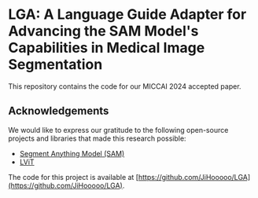 

# LGA: A Language Guide Adapter for Advancing the SAM Model's Capabilities in Medical Image Segmentation

This repository contains the code for our MICCAI 2024 accepted paper.

## Acknowledgements

We would like to express our gratitude to the following open-source projects and libraries that made this research possible:

- [Segment Anything Model (SAM)](https://github.com/facebookresearch/segment-anything)
- [LViT](https://github.com/HUANGLIZI/LViT)

The code for this project is available at [https://github.com/JiHooooo/LGA](https://github.com/JiHooooo/LGA).
